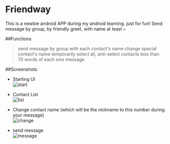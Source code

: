 Friendway
=========
This is a newbie android APP during my android learning. just for fun!
Send message by group, by friendly greet, with name at least ~
  
  
##Functions
>  send message by group with each contact's name
>  change special contact's name temporarily
>  select all, anti-select contacts
>  less than 70 words of each sms message

##Screenshots
* Starting UI  
![start](https://github.com/Zuckonit/Friendway/tree/master/.screenshots/start.jpg)
  
* Contact List  
![list](https://github.com/Zuckonit/Friendway/tree/master/.screenshots/list.jpg)
  
* Change contact name (which will be the nickname to this number during your message)  
![change](https://github.com/Zuckonit/Friendway/tree/master/.screenshots/changename.jpg)
  
* send message  
![message](https://github.com/Zuckonit/Friendway/tree/master/.screenshots/send.jpg)


